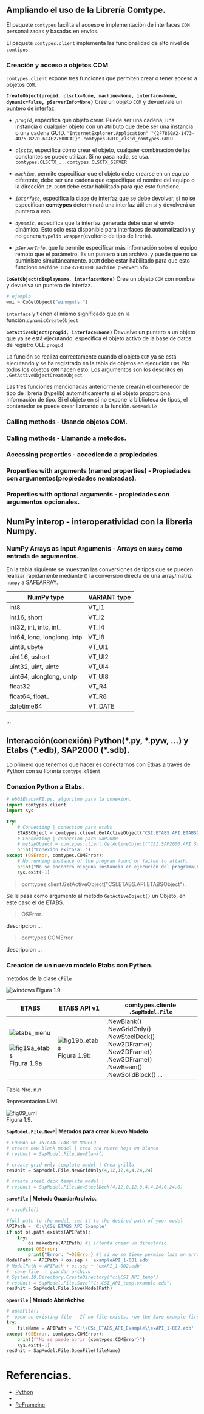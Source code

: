## Ampliando el uso de la Librería Comtype.
El paquete `comtypes` facilita el acceso e implementación de interfaces `COM` personalizadas y basadas en envíos.

El paquete `comtypes.client` implementa las funcionalidad de alto nivel de `comtipos`.

### Creación y acceso a objetos COM
`comtypes.client` expone tres funciones que permiten crear o tener acceso a objetos `COM`.

**`CreateObject(progid, clsctx=None, machine=None, interface=None, dynamic=False, pServerInfo=None)`**
Cree un objeto `COM` y devuelvale un puntero de interfaz.

- _`progid`_, especifica qué objeto crear. Puede ser una cadena, una instancia o cualquier objeto con un atributo que debe ser una instancia o una cadena GUID. `"InternetExplorer.Application" "{2F7860A2-1473-4D75-827D-6C4E27600CAC}" comtypes.GUID_clsid_comtypes.GUID`

- _`clsctx`_, especifica cómo crear el objeto, cualquier combinación de las constantes se puede utilizar. Si no pasa nada, se usa. `comtypes.CLSCTX_...comtypes.CLSCTX_SERVER`
- _`machine`_, permite especificar que el objeto debe crearse en un equipo diferente, debe ser una cadena que especifique el nombre del equipo o la dirección `IP`. `DCOM` debe estar habilitado para que esto funcione.
- _`interface`_, especifica la clase de interfaz que se debe devolver, si no se especifican __comtypes__ determinará una interfaz útil en sí y devolverá un puntero a eso.
- _`dynamic`_, especifica que la interfaz generada debe usar el envío dinámico. Esto solo está disponible para interfaces de automatización y no genera `typelib wrapper`(evoltorio de tipo de lireria).
- _`pServerInfo`_, que le permite especificar más información sobre el equipo remoto que el parámetro. Es un puntero a un archivo. y puede que no se suministre simultáneamente. `DCOM` debe estar habilitado para que esto funcione.`machine COSERVERINFO machine pServerInfo`

**`CoGetObject(displayname, interface=None)`**
Cree un objeto `COM` con nombre y devuelva un puntero de interfaz.

```python
# ejemplo 
wmi = CoGetObject("winmgmts:")
```

`interface` y tienen el mismo significado que en la función.`dynamicCreateObject`

**`GetActiveObject(progid, interface=None)`**
Devuelve un puntero a un objeto que ya se está ejecutando. especifica el objeto activo de la base de datos de registro OLE.`progid`

La función se realiza correctamente cuando el objeto `COM` ya se está ejecutando y se ha registrado en la tabla de objetos en ejecución `COM`. No todos los objetos `COM` hacen esto. Los argumentos son los descritos en `.GetActiveObjectCreateObject`

Las tres funciones mencionadas anteriormente crearán el contenedor de tipo de libreria (typelib) automáticamente si el objeto proporciona información de tipo. Si el objeto en sí no expone la biblioteca de tipos, el contenedor se puede crear llamando a la función. `GetModule`
### Calling methods - Usando objetos COM.

### Calling methods - Llamando a metodos.

### Accessing properties - accediendo a propiedades.

### Properties with arguments (named properties) - Propiedades con argumentos(propiedades nombradas).

### Properties with optional arguments - propiedades con argumentos opcionales.

## NumPy interop - interoperatividad con la libreria Numpy.

### NumPy Arrays as Input Arguments - Arrays en `Numpy` como entrada de argumentos.
En la tabla siguiente se muestran las conversiones de tipos que se pueden realizar rápidamente mediante () la conversión directa de una array/matriz `numpy` a SAFEARRAY.

|NumPy type	|VARIANT type|
|-----------|------------|
|int8	|VT_I1
|int16, short	|VT_I2
|int32, int, intc, int_	|VT_I4
|int64, long, longlong, intp	|VT_I8
|uint8, ubyte	|VT_UI1
|uint16, ushort	|VT_UI2
|uint32, uint, uintc	|VT_UI4
|uint64, ulonglong, uintp	|VT_UI8
|float32	|VT_R4
|float64, float_	|VT_R8
|datetime64	|VT_DATE
...

## Interacción(conexión) Python(\*.py, \*.pyw, ...) y Etabs (\*.edb), SAP2000 (\*.sdb).
Lo primero que tenemos que hacer es conectarnos con Etbas a través de Python con su librería `comtype.client`

### Conexion Python a Etabs.

````py
# eb01EtabsAPI.py, algoritmo para la conexion.
import comtypes.client
import sys

try:
    # Connecting | coneccion para etabs
    ETABSObject = comtypes.client.GetActiveObject("CSI.ETABS.API.ETABSObject")
    # Connecting | coneccion para SAP2000
    # mySapObject = comtypes.client.GetActiveObject("CSI.SAP2000.API.SapObject")
    print("Conexion exitosa!.")
except (OSError, comtypes.COMError):
    # No running instance of the program found or failed to attach.
    print("No se encontró ninguna instancia en ejecución del programa(Etabs).")
    sys.exit(-1)
````
> comtypes.client.GetActiveObject("CSI.ETABS.API.ETABSObject").

Se le pasa como argumento al metodo `GetActiveObject()` un Objeto, en este caso el de ETABS.

> OSError.

descripcion ...

> comtypes.COMError.

descripcion ...

### Creacion de un nuevo modelo Etabs con Python.
metodos de la clase `cFile`

![windows](./img/fig11_etabs.png)
Figura 1.9.

|ETABS | ETABS API v1 | comtypes.cliente `.SapModel.File` |
|------|--------------|-----------------|
|![etabs_menu](./img/fig10_etabs.png) <br/><br/>![fig19a_etabs](./img/fig11model_etabs.png) <br/>Figura 1.9a|![fig19b_etabs](./img/cFile.png) <br/>Figura 1.9b|.NewBlank() <br/>.NewGridOnly() <br/>.NewSteelDeck() <br/>.New2DFrame() <br/>.New2DFrame() <br/>.New3DFrame() <br/>.NewBeam() <br/>.NewSolidBlock() ...|
Tabla Nro. n.n

Representacion UML

![fig09_uml](img/fig09_cFile_metodos.png)  
Figura 1.9.

**`SapModel.File.New*`| Metodos para crear Nuevo Modelo**
````py
# FORMAS DE INICIALIZAR UN MODELO 
# create new blank model | crea una nueva hoja en blanco
# resUnit = SapModel.File.NewBlank()

# create grid-only template model | Crea grilla
resUnit = SapModel.File.NewGridOnly(4,12,12,4,4,24,24)

# create steel deck template model | 
# resUnit = SapModel.File.NewSteelDeck(4,12.0,12.0,4,4,24.0,24.0)
````
**`saveFile` | Metodo GuardarArchvio.**

````py
# saveFile()

#full path to the model, set it to the desired path of your model
APIPath = 'C:\\CSi_ETABS_API_Example'
if not os.path.exists(APIPath):
    try:
        os.makedirs(APIPath) #| intenta crear un directorio.
    except OSError:
        print("Error: "+OSError) #| si no se tiene permiso laza un error.
ModelPath = APIPath + os.sep + 'exampleAPI_1-001.edb'
# ModelPath = APIPath + os.sep + 'exAPI_1-002.edb'
# 'save file  | guardar archivo
# System.IO.Directory.CreateDirectory("c:\CSI_API_temp")
# resUnit = SapModel.File.Save("C:\CSI_API_temp\example.edb")
resUnit = SapModel.File.Save(ModelPath)
````
**`openFile` | Metodo AbrirAchivo**

````py
# openFile()
# 'open an existing file - If no file exists, run the Save example first.
try:
	fileName = APIPath = 'C:\\CSi_ETABS_API_Example\\exAPI_1-002.edb'
except (OSError, comtypes.COMError):
    print(f"No se puede abrir {comtypes.COMError}")
    sys.exit(-1)
resUnit = SapModel.File.OpenFile(fileName)
````
### 


# Referencias.

* [Python](https://www.python.org/)
* []()
* [ReFrameinc](https://reframeinc.com/afterburnercolumn/)